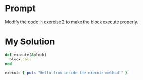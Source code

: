 # Prompt

Modify the code in exercise 2 to make the block execute properly.

# My Solution

```ruby
def execute(&block)
  block.call
end

execute { puts "Hello from inside the execute method!" }
```
